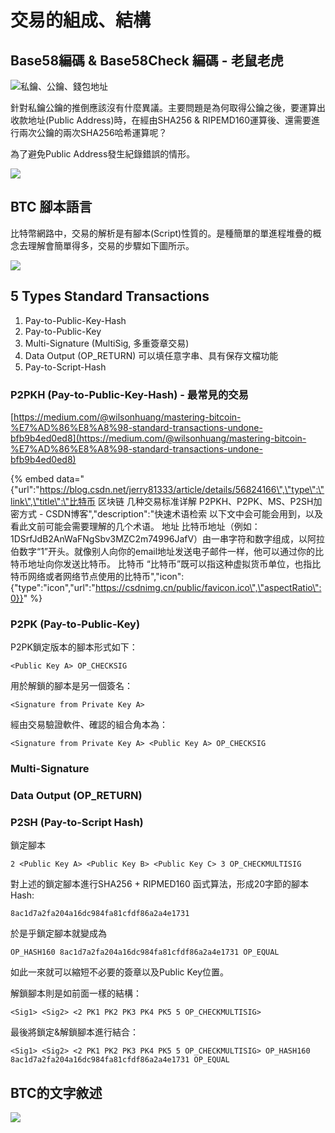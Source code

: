 # 交易的組成、結構

## Base58編碼 &  Base58Check 編碼 - 老鼠老虎

![&#x79C1;&#x9470;&#x3001;&#x516C;&#x9470;&#x3001;&#x9322;&#x5305;&#x5730;&#x5740;](.gitbook/assets/image%20%2820%29.png)



針對私鑰公鑰的推倒應該沒有什麼異議。主要問題是為何取得公鑰之後，要運算出收款地址\(Public Address\)時，在經由SHA256 & RIPEMD160運算後、還需要進行兩次公鑰的兩次SHA256哈希運算呢？

為了避免Public Address發生紀錄錯誤的情形。

![](.gitbook/assets/image%20%2822%29.png)

## BTC 腳本語言

比特幣網路中，交易的解析是有腳本\(Script\)性質的。是種簡單的單進程堆疊的概念去理解會簡單得多，交易的步驟如下圖所示。

![](.gitbook/assets/image%20%2821%29.png)







## 5 Types Standard Transactions

1. Pay-to-Public-Key-Hash
2. Pay-to-Public-Key
3. Multi-Signature \(MultiSig, 多重簽章交易\)
4. Data Output \(OP\_RETURN\) 可以填任意字串、具有保存文檔功能
5. Pay-to-Script-Hash 

### P2PKH \(Pay-to-Public-Key-Hash\) - 最常見的交易

[https://medium.com/@wilsonhuang/mastering-bitcoin-%E7%AD%86%E8%A8%98-standard-transactions-undone-bfb9b4ed0ed8](https://medium.com/@wilsonhuang/mastering-bitcoin-%E7%AD%86%E8%A8%98-standard-transactions-undone-bfb9b4ed0ed8)

{% embed data="{\"url\":\"https://blog.csdn.net/jerry81333/article/details/56824166\",\"type\":\"link\",\"title\":\"比特币 区块链 几种交易标准详解 P2PKH、P2PK、MS、P2SH加密方式 - CSDN博客\",\"description\":\"快速术语检索 以下文中会可能会用到，以及看此文前可能会需要理解的几个术语。 地址 比特币地址（例如：1DSrfJdB2AnWaFNgSbv3MZC2m74996JafV）由一串字符和数字组成，以阿拉伯数字“1”开头。就像别人向你的email地址发送电子邮件一样，他可以通过你的比特币地址向你发送比特币。  比特币 “比特币”既可以指这种虚拟货币单位，也指比特币网络或者网络节点使用的比特币\",\"icon\":{\"type\":\"icon\",\"url\":\"https://csdnimg.cn/public/favicon.ico\",\"aspectRatio\":0}}" %}

### P2PK \(Pay-to-Public-Key\)

P2PK鎖定版本的腳本形式如下：

```aspnet
<Public Key A> OP_CHECKSIG
```

用於解鎖的腳本是另一個簽名：

```aspnet
<Signature from Private Key A>
```

經由交易驗證軟件、確認的組合角本為：

```aspnet
<Signature from Private Key A> <Public Key A> OP_CHECKSIG
```





### Multi-Signature



### Data Output \(OP\_RETURN\)



### P2SH \(Pay-to-Script Hash\)

鎖定腳本

```aspnet
2 <Public Key A> <Public Key B> <Public Key C> 3 OP_CHECKMULTISIG
```

對上述的鎖定腳本進行SHA256 + RIPMED160 函式算法，形成20字節的腳本Hash:

```aspnet
8ac1d7a2fa204a16dc984fa81cfdf86a2a4e1731
```

於是乎鎖定腳本就變成為

```aspnet
OP_HASH160 8ac1d7a2fa204a16dc984fa81cfdf86a2a4e1731 OP_EQUAL
```

如此一來就可以縮短不必要的簽章以及Public Key位置。

解鎖腳本則是如前面一樣的結構：

```aspnet
<Sig1> <Sig2> <2 PK1 PK2 PK3 PK4 PK5 5 OP_CHECKMULTISIG>
```

最後將鎖定&解鎖腳本進行結合：

```aspnet
<Sig1> <Sig2> <2 PK1 PK2 PK3 PK4 PK5 5 OP_CHECKMULTISIG> OP_HASH160 8ac1d7a2fa204a16dc984fa81cfdf86a2a4e1731 OP_EQUAL
```











## BTC的文字敘述

![](.gitbook/assets/image%20%285%29.png)











